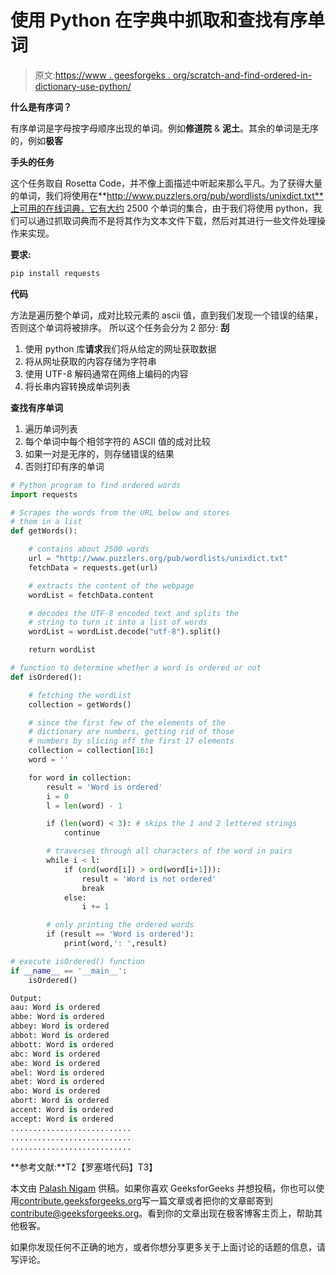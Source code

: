 # 使用 Python 在字典中抓取和查找有序单词

> 原文:[https://www . geesforgeks . org/scratch-and-find-ordered-in-dictionary-use-python/](https://www.geeksforgeeks.org/scraping-and-finding-ordered-words-in-a-dictionary-using-python/)

**什么是有序词？**

有序单词是字母按字母顺序出现的单词。例如**修道院** & **泥土**。其余的单词是无序的，例如**极客**

**手头的任务**

这个任务取自 Rosetta Code，并不像上面描述中听起来那么平凡。为了获得大量的单词，我们将使用在**http://www.puzzlers.org/pub/wordlists/unixdict.txt**上可用的在线词典，它有大约 2500 个单词的集合，由于我们将使用 python，我们可以通过抓取词典而不是将其作为文本文件下载，然后对其进行一些文件处理操作来实现。

**要求:**

```py
pip install requests
```

**代码**

方法是遍历整个单词，成对比较元素的 ascii 值，直到我们发现一个错误的结果，否则这个单词将被排序。
所以这个任务会分为 2 部分:
**刮**

1.  使用 python 库**请求**我们将从给定的网址获取数据
2.  将从网址获取的内容存储为字符串
3.  使用 UTF-8 解码通常在网络上编码的内容
4.  将长串内容转换成单词列表

**查找有序单词**

1.  遍历单词列表
2.  每个单词中每个相邻字符的 ASCII 值的成对比较
3.  如果一对是无序的，则存储错误的结果
4.  否则打印有序的单词

```py
# Python program to find ordered words
import requests

# Scrapes the words from the URL below and stores 
# them in a list
def getWords():

    # contains about 2500 words
    url = "http://www.puzzlers.org/pub/wordlists/unixdict.txt"
    fetchData = requests.get(url)

    # extracts the content of the webpage
    wordList = fetchData.content

    # decodes the UTF-8 encoded text and splits the 
    # string to turn it into a list of words
    wordList = wordList.decode("utf-8").split()

    return wordList

# function to determine whether a word is ordered or not
def isOrdered():

    # fetching the wordList
    collection = getWords()

    # since the first few of the elements of the 
    # dictionary are numbers, getting rid of those
    # numbers by slicing off the first 17 elements
    collection = collection[16:]
    word = ''

    for word in collection:
        result = 'Word is ordered'
        i = 0
        l = len(word) - 1

        if (len(word) < 3): # skips the 1 and 2 lettered strings
            continue

        # traverses through all characters of the word in pairs
        while i < l:         
            if (ord(word[i]) > ord(word[i+1])):
                result = 'Word is not ordered'
                break
            else:
                i += 1

        # only printing the ordered words
        if (result == 'Word is ordered'):
            print(word,': ',result)

# execute isOrdered() function
if __name__ == '__main__':
    isOrdered()
```

```py
Output:
aau: Word is ordered
abbe: Word is ordered
abbey: Word is ordered
abbot: Word is ordered
abbott: Word is ordered
abc: Word is ordered
abe: Word is ordered
abel: Word is ordered
abet: Word is ordered
abo: Word is ordered
abort: Word is ordered
accent: Word is ordered
accept: Word is ordered
...........................
...........................
...........................

```

**参考文献:**T2【罗塞塔代码】T3】

本文由 [Palash Nigam](https://www.linkedin.com/in/palash25) 供稿。如果你喜欢 GeeksforGeeks 并想投稿，你也可以使用[contribute.geeksforgeeks.org](http://www.contribute.geeksforgeeks.org)写一篇文章或者把你的文章邮寄到 contribute@geeksforgeeks.org。看到你的文章出现在极客博客主页上，帮助其他极客。

如果你发现任何不正确的地方，或者你想分享更多关于上面讨论的话题的信息，请写评论。